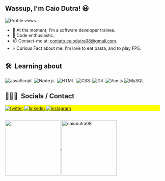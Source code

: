 ## Wassup, I'm Caio Dutra! 😃

<p align="left"> <img src="https://komarev.com/ghpvc/?username=caiodutra08&color=blue" alt="Profile views" /> </p>

- 🔭 At the moment, I'm a software developer trainee.
- 🌱 Code enthusiastic.
- 📫 Contact-me at: contato.caiodutra08@gmail.com.
- ⚡ Curious Fact about me: I'm love to eat pasta, and to play FPS.

  
## 🛠 &nbsp;Learning about

![JavaScript](https://img.shields.io/badge/-JavaScript-05122A?style=flat&logo=javascript)&nbsp;
![Node.js](https://img.shields.io/badge/-Node.js-05122A?style=flat&logo=node.js)&nbsp;
![HTML](https://img.shields.io/badge/-HTML-05122A?style=flat&logo=HTML5)&nbsp;
![CSS](https://img.shields.io/badge/-CSS-05122A?style=flat&logo=CSS3&logoColor=1572B6)&nbsp;
![Git](https://img.shields.io/badge/-Git-05122A?style=flat&logo=git)&nbsp;
![Vue.js](https://img.shields.io/badge/-Vue.js-05122A?style=flat&logo=vue.js)
![MySQL](https://img.shields.io/badge/-MySQL-05122A?style=flat&logo=mysql)&nbsp;
  
 ## 👨🏽‍🦲 &nbsp;Socials / Contact

<p align="left" style="background:yellow">
<a href="https://twitter.com/caiodutra08" target="_blank">
  <img align="center" src="https://img.shields.io/badge/-caiodutra08-05122A?style=flat&logo=twitter" alt="twitter"/>  
</a>
<a href="https://linkedin.com/in/caiodutra08" target="_blank">
  <img align="center" src="https://img.shields.io/badge/-caiodutra08-05122A?style=flat&logo=linkedin" alt="linkedin"/>
</a>
<a href="https://instagram.com/caiodutra08" target="_blank">
 <img align="center" src="https://img.shields.io/badge/-caiodutra08-05122A?style=flat&logo=instagram" alt="instagram"/>
</a>
</p>
 
 ##
 
 <div>
  <a href="https://github.com/caiodutra08">
<img align="center" height="180em" src="https://github-readme-stats.vercel.app/api?username=caiodutra08&hide_rank=true&show_icons=true&theme=tokyonight&include_all_commits=true&count_private=true/">
<img align="center" height="180em" src="https://github-readme-stats.vercel.app/api/top-langs?username=caiodutra08&show_icons=true&theme=tokyonight&layout=compact" alt="caiodutra08" />
